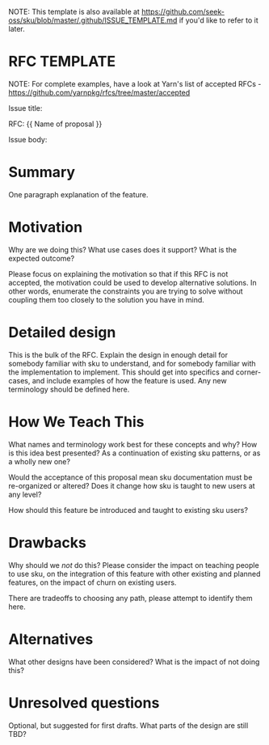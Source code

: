 NOTE: This template is also available at https://github.com/seek-oss/sku/blob/master/.github/ISSUE_TEMPLATE.md if you'd like to refer to it later.


RFC TEMPLATE
============

NOTE: For complete examples, have a look at Yarn's list of accepted RFCs -
https://github.com/yarnpkg/rfcs/tree/master/accepted


Issue title:

RFC: {{ Name of proposal }}


Issue body:

# Summary

One paragraph explanation of the feature.

# Motivation

Why are we doing this? What use cases does it support? What is the expected
outcome?

Please focus on explaining the motivation so that if this RFC is not accepted,
the motivation could be used to develop alternative solutions. In other words,
enumerate the constraints you are trying to solve without coupling them too
closely to the solution you have in mind.

# Detailed design

This is the bulk of the RFC. Explain the design in enough detail for somebody
familiar with sku to understand, and for somebody familiar with the
implementation to implement. This should get into specifics and corner-cases,
and include examples of how the feature is used. Any new terminology should be
defined here.

# How We Teach This

What names and terminology work best for these concepts and why? How is this
idea best presented? As a continuation of existing sku
patterns, or as a wholly new one?

Would the acceptance of this proposal mean sku documentation must be
re-organized or altered? Does it change how sku is taught to new users
at any level?

How should this feature be introduced and taught to existing sku users?

# Drawbacks

Why should we *not* do this? Please consider the impact on teaching people to
use sku, on the integration of this feature with other existing and planned
features, on the impact of churn on existing users.

There are tradeoffs to choosing any path, please attempt to identify them here.

# Alternatives

What other designs have been considered? What is the impact of not doing this?

# Unresolved questions

Optional, but suggested for first drafts. What parts of the design are still
TBD?
